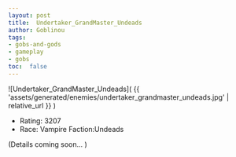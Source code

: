 ```yaml
---
layout: post
title:  Undertaker_GrandMaster_Undeads
author: Goblinou
tags:
- gobs-and-gods
- gameplay
- gobs
toc:  false
---
```


![Undertaker_GrandMaster_Undeads]( {{ 'assets/generated/enemies/undertaker_grandmaster_undeads.jpg' | relative_url }} )
- Rating: 3207
- Race: Vampire  Faction:Undeads

(Details coming soon... )